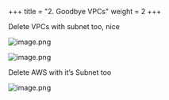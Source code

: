 +++
title = "2. Goodbye VPCs"
weight = 2
+++


Delete VPCs with subnet too, nice


![image.png](/images/008-viii-clean-it-up/34-519757-image.png)


![image.png](/images/008-viii-clean-it-up/34-498689-image.png)


Delete AWS with it’s Subnet too


![image.png](/images/008-viii-clean-it-up/34-838267-image.png)


